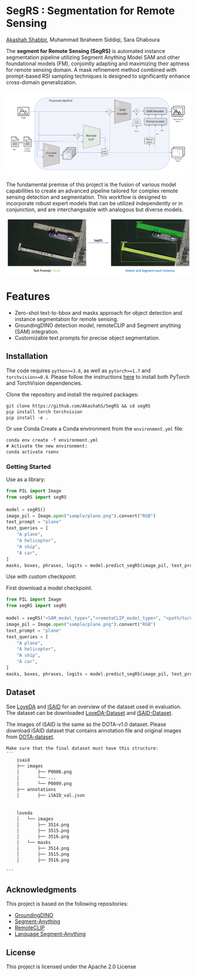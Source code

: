 # SegRS : Segmentation for Remote Sensing

[Akashah Shabbir](https://akashahs.github.io/), Muhammad Ibraheem Siddiqi, Sara Ghaboura

The **segment for Remote Sensing (SegRS)** is automated instance segmentation pipeline utilizing Segment Anything Model SAM and other foundational models (FM), conjointly adapting and maximizing their aptness for remote sensing domain. A mask refinement method combined with prompt-based RSI sampling techniques is designed to significantly enhance cross-domain generalization.

![segRS design](assets/segRS_design.png?raw=true)

The fundamental premise of this project is the fusion of various model capabilities to create an advanced pipeline tailored for complex remote sensing detection and segmentation. This workflow is designed to incorporate robust expert models that can be utilized independently or in conjunction, and are interchangeable with analogous but diverse models.

![segRS design](assets/segRS_example.png?raw=true)

# Features

- Zero-shot text-to-bbox and masks approach for object detection and instance segmentation for remote sensing.
- GroundingDINO detection model, remoteCLIP and Segment anything (SAM) integration.
- Customizable text prompts for precise object segmentation.

## Installation

The code requires `python>=3.8`, as well as `pytorch>=1.7` and `torchvision>=0.8`. Please follow the instructions [here](https://pytorch.org/get-started/locally/) to install both PyTorch and TorchVision dependencies.

Clone the repository and install the required packages:

```
git clone https://github.com/AkashahS/SegRS && cd segRS
pip install torch torchvision
pip install -e .
```
Or use Conda
Create a Conda environment from the `environment.yml` file:
```
conda env create -f environment.yml
# Activate the new environment:
conda activate rsenv
```

### Getting Started

Use as a library:

```python
from PIL import Image
from segRS import segRS

model = segRS()
image_pil = Image.open("sample/plane.png").convert("RGB")
text_prompt = "plane"
text_queries = [
    "A plane", 
    "A helicopter", 
    "A ship", 
    "A car",
]
masks, boxes, phrases, logits = model.predict_segRS(image_pil, text_prompt,text_queries)
```

Use with custom checkpoint:

First download a model checkpoint. 

```python
from PIL import Image
from segRS import segRS

model = segRS("<SAM_model_type>","<remoteCLIP_model_type>", "<path/to/checkpoint>")
image_pil = Image.open("sample/plane.png").convert("RGB")
text_prompt = "plane"
text_queries = [
    "A plane", 
    "A helicopter", 
    "A ship", 
    "A car",
]
masks, boxes, phrases, logits = model.predict_segRS(image_pil, text_prompt,text_queries)
```
## Dataset

See [LoveDA](https://github.com/Junjue-Wang/LoveDA) and [iSAID](https://github.com/CAPTAIN-WHU/iSAID_Devkit) for an overview of the dataset used in evaluation. The dataset can be downloaded [LoveDA-Dataset](https://zenodo.org/records/5706578) and [iSAID-Dataset](https://captain-whu.github.io/iSAID/dataset.html). 

The images of iSAID is the same as the DOTA-v1.0 dataset. Please download iSAID dataset that contains annotation file and original images from [DOTA-dataset](https://captain-whu.github.io/DOTA/index.html). 

    Make sure that the final dataset must have this structure:
    ```
        isaid
        ├── images
        │       ├── P0006.png
        │       └── ...
        │       └── P0009.png
        ├── annotations
        │       ├── iSAID_val.json
        
        
        loveda
        │   └── images
        │       ├── 3514.png
        │       ├── 3515.png
        │       ├── 3516.png
        │   └── masks
        │       ├── 3514.png
        │       ├── 3515.png
        │       ├── 3516.png
        
    ```

## Acknowledgments

This project is based on the following repositories:

- [GroundingDINO](https://github.com/IDEA-Research/GroundingDINO)
- [Segment-Anything](https://github.com/facebookresearch/segment-anything)
- [RemoteCLIP](https://github.com/ChenDelong1999/RemoteCLIP)
- [Language Segment-Anything](https://github.com/luca-medeiros/lang-segment-anything)

## License

This project is licensed under the Apache 2.0 License

